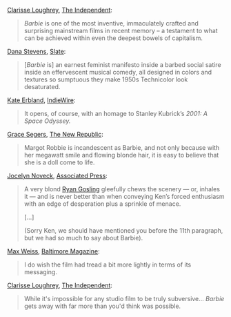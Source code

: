 <!-- Barbie -->
[Clarisse Loughrey](https://twitter.com/clarisselou), [The Independent](https://www.independent.co.uk/arts-entertainment/films/reviews/barbie-film-movie-review-b2380412.html):

> _Barbie_ is one of the most inventive, immaculately crafted and surprising mainstream films in recent memory – a testament to what can be achieved within even the deepest bowels of capitalism.

[Dana Stevens](https://twitter.com/thehighsign), [Slate](https://slate.com/culture/2023/07/barbie-movie-2023-margot-robbie-ryan-gosling-review.html?via=rss):

> [_Barbie_ is] an earnest feminist manifesto inside a barbed social satire inside an effervescent musical comedy, all designed in colors and textures so sumptuous they make 1950s Technicolor look desaturated.

[Kate Erbland](https://twitter.com/katerbland), [IndieWire](https://www.indiewire.com/criticism/movies/barbie-review-greta-gerwig-margot-robbie-1234885176/):

> It opens, of course, with an homage to Stanley Kubrick’s _2001: A Space Odyssey._

[Grace Segers](https://twitter.com/Grace_Segers), [The New Republic](https://newrepublic.com/article/174437/can-barbie-all-greta-gerwig-margot-robbie-movie-review):

> Margot Robbie is incandescent as Barbie, and not only because with her megawatt smile and flowing blonde hair, it is easy to believe that she is a doll come to life.

[Jocelyn Noveck](https://twitter.com/jocelynnoveckap), [Associated Press](https://apnews.com/article/barbie-barbie-movie-review-gerwig-robbie-gosling-88552e6e78b9618df9719e77fe0d494c):

> A very blond [Ryan Gosling](/people/30614) gleefully chews the scenery — or, inhales it — and is never better than when conveying Ken’s forced enthusiasm with an edge of desperation plus a sprinkle of menace.
>
> [...]
>
> (Sorry Ken, we should have mentioned you before the 11th paragraph, but we had so much to say about Barbie).

[Max Weiss](https://twitter.com/maxthegirl), [Baltimore Magazine](https://www.baltimoremagazine.com/section/artsentertainment/movie-review-barbie/):

> I do wish the film had tread a bit more lightly in terms of its messaging.

[Clarisse Loughrey](https://twitter.com/clarisselou), [The Independent](https://www.independent.co.uk/arts-entertainment/films/reviews/barbie-film-movie-review-b2380412.html):

> While it's impossible for any studio film to be truly subversive... _Barbie_ gets away with far more than you'd think was possible.
